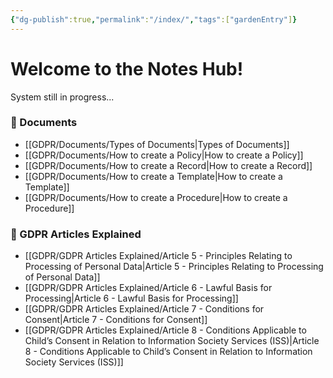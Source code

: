 ```yaml
---
{"dg-publish":true,"permalink":"/index/","tags":["gardenEntry"]}
---
```


  

# Welcome to the Notes Hub!

System still in progress...

### 📁 Documents

- [[GDPR/Documents/Types of Documents\|Types of Documents]]
- [[GDPR/Documents/How to create a Policy\|How to create a Policy]]
- [[GDPR/Documents/How to create a Record\|How to create a Record]]
- [[GDPR/Documents/How to create a Template\|How to create a Template]]
- [[GDPR/Documents/How to create a Procedure\|How to create a Procedure]]

### 📁 GDPR Articles Explained

- [[GDPR/GDPR Articles Explained/Article 5 - Principles Relating to Processing of Personal Data\|Article 5 - Principles Relating to Processing of Personal Data]]
- [[GDPR/GDPR Articles Explained/Article 6 - Lawful Basis for Processing\|Article 6 - Lawful Basis for Processing]]
- [[GDPR/GDPR Articles Explained/Article 7 - Conditions for Consent\|Article 7 - Conditions for Consent]]
- [[GDPR/GDPR Articles Explained/Article 8 - Conditions Applicable to Child’s Consent in Relation to Information Society Services (ISS)\|Article 8 - Conditions Applicable to Child’s Consent in Relation to Information Society Services (ISS)]]

